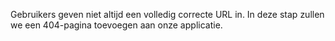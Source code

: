 Gebruikers geven niet altijd een volledig correcte URL in.
In deze stap zullen we een 404-pagina toevoegen aan onze applicatie.
